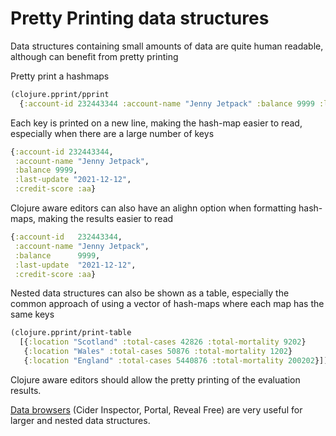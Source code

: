 # Pretty Printing data structures

Data structures containing small amounts of data are quite human readable, although can benefit from pretty printing

Pretty print a hashmaps

```clojure
(clojure.pprint/pprint
  {:account-id 232443344 :account-name "Jenny Jetpack" :balance 9999 :last-update "2021-12-12" :credit-score :aa} )
```

Each key is printed on a new line, making the hash-map easier to read, especially when there are a large number of keys

```clojure
{:account-id 232443344,
 :account-name "Jenny Jetpack",
 :balance 9999,
 :last-update "2021-12-12",
 :credit-score :aa}
```

Clojure aware editors can also have an alighn option when formatting hash-maps, making the results easier to read

```clojure
{:account-id   232443344,
 :account-name "Jenny Jetpack",
 :balance      9999,
 :last-update  "2021-12-12",
 :credit-score :aa}
```


Nested data structures can also be shown as a table, especially the common approach of using a vector of hash-maps where each map has the same keys

```clojure
(clojure.pprint/print-table
  [{:location "Scotland" :total-cases 42826 :total-mortality 9202}
   {:location "Wales" :total-cases 50876 :total-mortality 1202}
   {:location "England" :total-cases 5440876 :total-mortality 200202}])
```

Clojure aware editors should allow the pretty printing of the evaluation results.



[Data browsers](/clojure-tools/data-browsers/) (Cider Inspector, Portal, Reveal Free) are very useful for larger and nested data structures.
